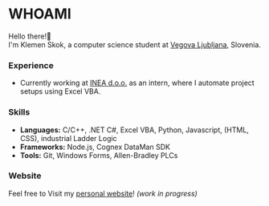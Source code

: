 # WHOAMI

Hello there!👋 <br>
I'm Klemen Skok, a computer science student at [Vegova Ljubljana](https://www.vegova.si), Slovenia.

### Experience
- Currently working at [INEA d.o.o.](https://www.inea.eu/) as an intern, where I automate project setups using Excel VBA.

### Skills
- **Languages:** C/C++, .NET C#, Excel VBA, Python, Javascript, (HTML, CSS), industrial Ladder Logic
- **Frameworks:**  Node.js, Cognex DataMan SDK
- **Tools:** Git, Windows Forms, Allen-Bradley PLCs

### Website
Feel free to Visit my [personal website](https://klemenskok.github.io/portfolio-website/)! *(work in progress)*

<!---
KlemenSkok/KlemenSkok is a ✨ special ✨ repository because its `README.md` (this file) appears on your GitHub profile.
You can click the Preview link to take a look at your changes.
--->
